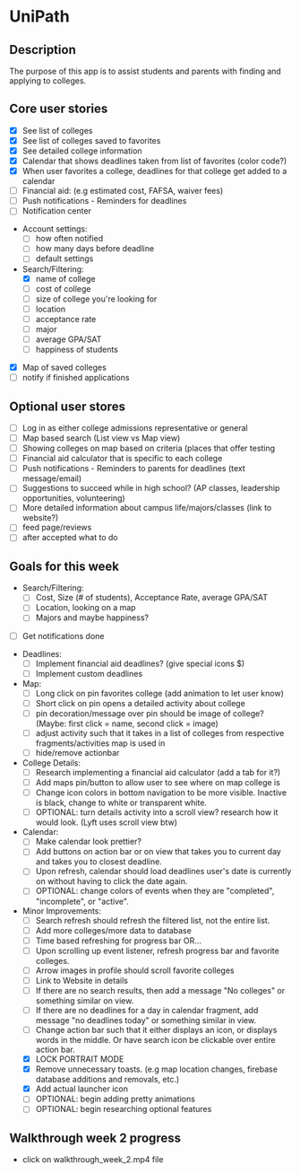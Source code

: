 # UniPath

## Description
The purpose of this app is to assist students and parents with finding and applying to colleges. 

## Core user stories
- [X] See list of colleges
- [X] See list of colleges saved to favorites
- [X] See detailed college information
- [X] Calendar that shows deadlines taken from list of favorites (color code?)
- [X] When user favorites a college, deadlines for that college get added to a calendar
- [ ] Financial aid: (e.g estimated cost, FAFSA, waiver fees)
- [ ] Push notifications - Reminders for deadlines
- [ ] Notification center
- Account settings:
  - [ ] how often notified
  - [ ] how many days before deadline
  - [ ] default settings
- Search/Filtering:
  - [X] name of college
  - [ ] cost of college
  - [ ] size of college you're looking for
  - [ ] location
  - [ ] acceptance rate
  - [ ] major
  - [ ] average GPA/SAT
  - [ ] happiness of students
- [X] Map of saved colleges
- [ ] notify if finished applications

## Optional user stores
- [ ] Log in as either college admissions representative or general
- [ ] Map based search (List view vs Map view)
- [ ] Showing colleges on map based on criteria (places that offer testing
- [ ] Financial aid calculator that is specific to each college
- [ ] Push notifications - Reminders to parents for deadlines (text message/email)
- [ ] Suggestions to succeed while in high school? (AP classes, leadership opportunities, volunteering)
- [ ] More detailed information about campus life/majors/classes (link to website?)
- [ ] feed page/reviews
- [ ] after accepted what to do

## Goals for this week
- Search/Filtering:
  - [ ] Cost, Size (# of students), Acceptance Rate, average GPA/SAT
  - [ ] Location, looking on a map
  - [ ] Majors and maybe happiness?
- [ ] Get notifications done
- Deadlines:
  - [ ] Implement financial aid deadlines? (give special icons $)
  - [ ] Implement custom deadlines
- Map:
  - [ ] Long click on pin favorites college (add animation to let user know)
  - [ ] Short click on pin opens a detailed activity about college
  - [ ] pin decoration/message over pin should be image of college? (Maybe: first click = name, second click = image)
  - [ ] adjust activity such that it takes in a list of colleges from respective fragments/activities map is used in
  - [ ] hide/remove actionbar
- College Details:
  - [ ] Research implementing a financial aid calculator (add a tab for it?)
  - [ ] Add maps pin/button to allow user to see where on map college is
  - [ ] Change icon colors in bottom navigation to be more visible. Inactive is black, change to white or transparent white.
  - [ ] OPTIONAL: turn details activity into a scroll view? research how it would look. (Lyft uses scroll view btw)
- Calendar:
  - [ ] Make calendar look prettier?
  - [ ] Add buttons on action bar or on view that takes you to current day and takes you to closest deadline.
  - [ ] Upon refresh, calendar should load deadlines user's date is currently on without having to click the date again.
  - [ ] OPTIONAL: change colors of events when they are "completed", "incomplete", or "active".
- Minor Improvements:
  - [ ] Search refresh should refresh the filtered list, not the entire list.
  - [ ] Add more colleges/more data to database
  - [ ] Time based refreshing for progress bar OR...
  - [ ] Upon scrolling up event listener, refresh progress bar and favorite colleges.
  - [ ] Arrow images in profile should scroll favorite colleges
  - [ ] Link to Website in details
  - [ ] If there are no search results, then add a message "No colleges" or something similar on view.
  - [ ] If there are no deadlines for a day in calendar fragment, add message "no deadlines today" or something similar in view.
  - [ ] Change action bar such that it either displays an icon, or displays words in the middle. Or have search icon be clickable over entire action bar.
  - [X] LOCK PORTRAIT MODE
  - [X] Remove unnecessary toasts. (e.g map location changes, firebase database additions and removals, etc.)
  - [X] Add actual launcher icon
  - [ ] OPTIONAL: begin adding pretty animations
  - [ ] OPTIONAL: begin researching optional features

## Walkthrough week 2 progress
- click on walkthrough_week_2.mp4 file
